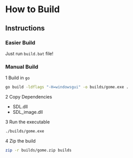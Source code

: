 # How to Build

## Instructions

### Easier Build

Just run `build.bat` file!

### Manual Build

1 Build in `go`

```bash
go build -ldflags "-H=windowsgui" -o builds/gome.exe .
```

2 Copy Dependencies

- SDL.dll
- SDL_image.dll

3 Run the executable

```bash
./builds/gome.exe
```

4 Zip the build

```bash
zip -r builds/gome.zip builds
```
